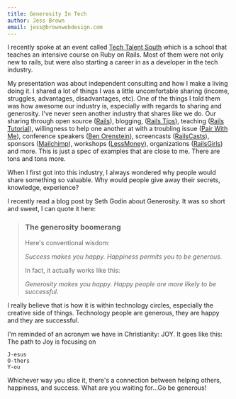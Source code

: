 ```yaml
---
title: Generosity In Tech
author: Jess Brown
email: jess@brownwebdesign.com
---
```


I recently spoke at an event called [Tech Talent South][1] which is a
school that teaches an intensive course on Ruby on Rails. Most of them
were not only new to rails, but were also starting a career in as a
developer in the tech industry.  

My presentation was about independent consulting and how I make a living
doing it. I shared a lot of things I was a little uncomfortable sharing
(income, struggles, advantages, disadvantages, etc). One of the things I
told them was how awesome our industry is, especially with regards to
sharing and generosity. I've never seen another industry that shares
like we do.  Our sharing through open source ([Rails][]), blogging,
([Rails Tips][]), teaching ([Rails Tutorial][]), willingness to help one
another at with a troubling issue ([Pair With Me][]), conference
speakers ([Ben Orenstein][]), screencasts ([RailsCasts][]), sponsors
([Mailchimp][]), workshops ([LessMoney][]), organizations
([RailsGirls][]) and more. This is just a spec of examples that are
close to me. There are tons and tons more.

When I first got into this industry, I always wondered why people would
share something so valuable. Why would people give away their secrets,
knowledge, experience?

I recently read a blog post by Seth Godin about Generosity.  It was so
short and sweet, I can quote it here:

> ### The generosity boomerang
>
> Here's conventional wisdom:
> 
> *Success makes you happy. Happiness permits you to be generous.*
> 
> In fact, it actually works like this:
> 
> *Generosity makes you happy. Happy people are more likely to be
> successful.*

I really believe that is how it is within technology circles,
especially the creative side of things. Technology people are generous,
they are happy and they are successful.

I'm reminded of an acronym we have in Christianity: JOY. It goes like
this:  The path to Joy is focusing on 

    J-esus  
    O-thers  
    Y-ou  

Whichever way you slice it, there's a connection between helping others,
happiness, and success. What are you waiting for...Go be generous!

[1]:http://techtalentsouth.com
[Mailchimp]:http://www.mailchimp.com
[Rails Tips]:http://www.railstips.org/
[Pair With Me]:http://www.pairprogramwith.me/
[Rails Tutorial]:http://ruby.railstutorial.org/
[Ben Orenstein]:http://vimeo.com/61087282
[RailsCasts]:http://railscasts.com/
[RailsGirls]:http://railsgirls.com/
[LessMoney]:http://lessmoney.lesseverything.com/
[Rails]:http://rubyonrails.org/

